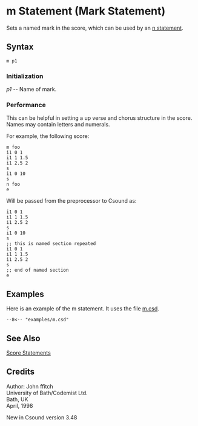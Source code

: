 <!--
id:m
category:
-->
# m Statement (Mark Statement)
Sets a named mark in the score, which can be used by an [n statement](../../scoregens/n).

## Syntax
``` csound-orc
m p1
```

### Initialization

_p1_ -- Name of mark.

### Performance

This can be helpful in setting a up verse and chorus structure in the score. Names may contain letters and numerals.

For example, the following score:

``` csound-sco
m foo
i1 0 1
i1 1 1.5
i1 2.5 2
s
i1 0 10
s
n foo
e
```

Will be passed from the preprocessor to Csound as:

``` csound-sco
i1 0 1
i1 1 1.5
i1 2.5 2
s
i1 0 10
s
;; this is named section repeated
i1 0 1
i1 1 1.5
i1 2.5 2
s
;; end of named section
e
```

## Examples

Here is an example of the m statement. It uses the file [m.csd](../../examples/m.csd).

``` csound-csd title="Example of the m statement." linenums="1"
--8<-- "examples/m.csd"
```

## See Also

[Score Statements](../../score/statemnt)

## Credits

Author: John ffitch<br>
University of Bath/Codemist Ltd.<br>
Bath, UK<br>
April, 1998<br>

New in Csound version 3.48
